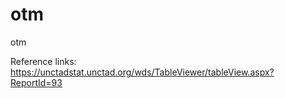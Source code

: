 # otm
otm

Reference links:
https://unctadstat.unctad.org/wds/TableViewer/tableView.aspx?ReportId=93
